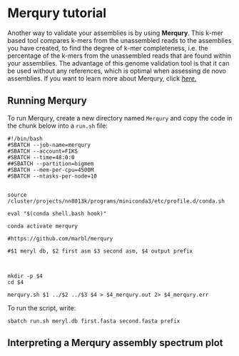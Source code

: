 # Merqury tutorial

Another way to validate your assemblies is by using **Merqury**. This k-mer based tool compares k-mers from the unassembled reads to the assemblies you have created, to find the degree of k-mer completeness, i.e. the percentage of the k-mers from the unassembled reads that are found within your assemblies. The advantage of this genome validation tool is that it can be used without any references, which is optimal when assessing de novo assemblies. If you want to learn more about Merqury, click [*here.*](https://github.com/marbl/merqury)

## Running Merqury

To run Merqury, create a new directory named `Merqury` and copy the code in the chunk below into a `run.sh` file:

```
#!/bin/bash
#SBATCH --job-name=merqury
#SBATCH --account=FIKS
#SBATCH --time=48:0:0
##SBATCH --partition=bigmem
#SBATCH --mem-per-cpu=4500M
#SBATCH --ntasks-per-node=10


source /cluster/projects/nn8013k/programs/miniconda3/etc/profile.d/conda.sh

eval "$(conda shell.bash hook)"

conda activate merqury

#https://github.com/marbl/merqury

#$1 meryl db, $2 first asm $3 second asm, $4 output prefix 



mkdir -p $4
cd $4

merqury.sh $1 ../$2 ../$3 $4 > $4_merqury.out 2> $4_merqury.err
```

To run the script, write:

```
sbatch run.sh meryl.db first.fasta second.fasta prefix
```

## Interpreting a Merqury assembly spectrum plot